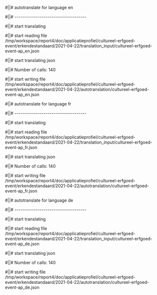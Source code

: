#||# autotranslate for language en  

#||# -------------------------------------  

#||# start translating  

#||# start reading file /tmp/workspace/report4/doc/applicatieprofiel/cultureel-erfgoed-event/erkendestandaard/2021-04-22/translation_input/cultureel-erfgoed-event-ap_en.json  

#||# start translating json  

#||# Number of calls: 140  

#||# start writing file /tmp/workspace/report4/doc/applicatieprofiel/cultureel-erfgoed-event/erkendestandaard/2021-04-22/autotranslation/cultureel-erfgoed-event-ap_en.json  

#||# autotranslate for language fr  

#||# -------------------------------------  

#||# start translating  

#||# start reading file /tmp/workspace/report4/doc/applicatieprofiel/cultureel-erfgoed-event/erkendestandaard/2021-04-22/translation_input/cultureel-erfgoed-event-ap_fr.json  

#||# start translating json  

#||# Number of calls: 140  

#||# start writing file /tmp/workspace/report4/doc/applicatieprofiel/cultureel-erfgoed-event/erkendestandaard/2021-04-22/autotranslation/cultureel-erfgoed-event-ap_fr.json  

#||# autotranslate for language de  

#||# -------------------------------------  

#||# start translating  

#||# start reading file /tmp/workspace/report4/doc/applicatieprofiel/cultureel-erfgoed-event/erkendestandaard/2021-04-22/translation_input/cultureel-erfgoed-event-ap_de.json  

#||# start translating json  

#||# Number of calls: 140  

#||# start writing file /tmp/workspace/report4/doc/applicatieprofiel/cultureel-erfgoed-event/erkendestandaard/2021-04-22/autotranslation/cultureel-erfgoed-event-ap_de.json  

